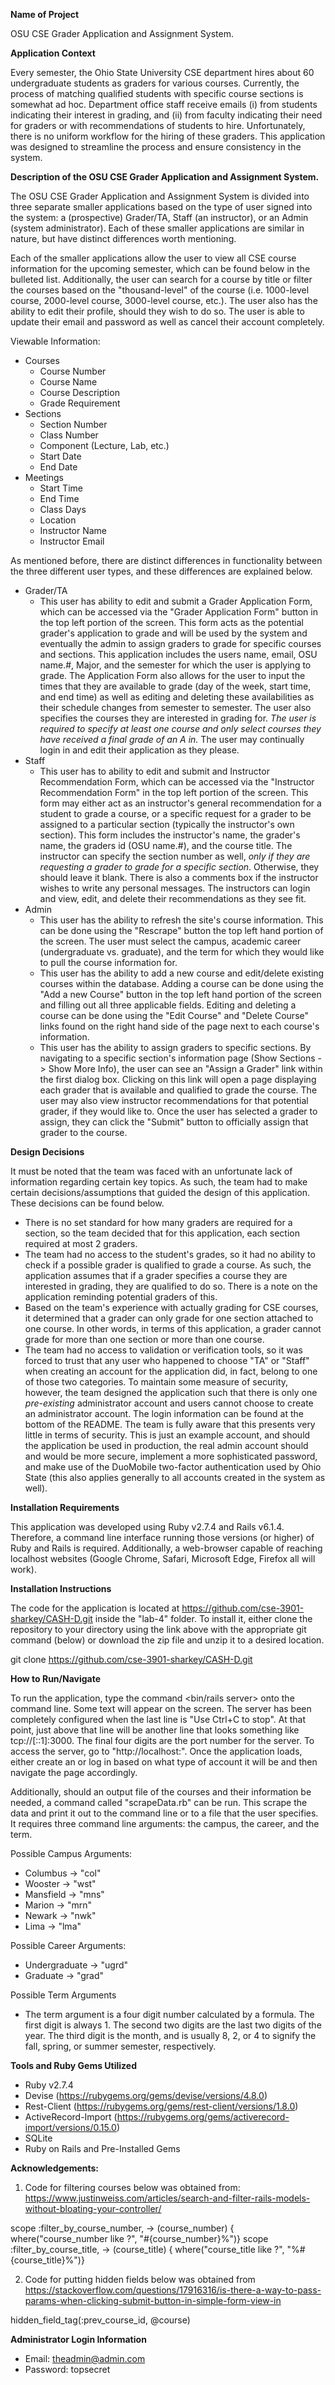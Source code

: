 **Name of Project**

OSU CSE Grader Application and Assignment System.

**Application Context**

Every semester, the Ohio State University CSE department hires about 60 undergraduate students as graders for various courses. Currently, the process of matching qualified students with specific course sections is somewhat ad hoc. Department office staff receive emails (i) from students indicating their interest in grading, and (ii) from faculty indicating their need for graders or with recommendations of students to hire. Unfortunately, there is no uniform workflow for the hiring of these graders. This application was designed to streamline the process and ensure consistency in the system.


**Description of the OSU CSE Grader Application and Assignment System.**

The OSU CSE Grader Application and Assignment System is divided into three separate smaller applications based on the type of user signed into the system: a (prospective) Grader/TA, Staff (an instructor), or an Admin (system administrator). Each of these smaller applications are similar in nature, but have distinct differences worth mentioning.

Each of the smaller applications allow the user to view all CSE course information for the upcoming semester, which can be found below in the bulleted list. Additionally, the user can search for a course by title or filter the courses based on the "thousand-level" of the course (i.e. 1000-level course, 2000-level course, 3000-level course, etc.). The user also has the ability to edit their profile, should they wish to do so. The user is able to update their email and password as well as cancel their account completely.

Viewable Information:
- Courses
  - Course Number
  - Course Name
  - Course Description
  - Grade Requirement
- Sections
  - Section Number 
  - Class Number
  - Component (Lecture, Lab, etc.)
  - Start Date
  - End Date
- Meetings
  - Start Time
  - End Time
  - Class Days
  - Location
  - Instructor Name
  - Instructor Email

As mentioned before, there are distinct differences in functionality between the three different user types, and these differences are explained below.
- Grader/TA
  - This user has ability to edit and submit a Grader Application Form, which can be accessed via the "Grader Application Form" button in the top left portion of the screen. This form acts as the potential grader's application to grade and will be used by the system and eventually the admin to assign graders to grade for specific courses and sections. This application includes the users name, email, OSU name.#, Major, and the semester for which the user is applying to grade. The Application Form also allows for the user to input the times that they are available to grade (day of the week, start time, and end time) as well as editing and deleting these availabilities as their schedule changes from semester to semester. The user also specifies the courses they are interested in grading for. *The user is required to specify at least one course and only select courses they have received a final grade of an A in.* The user may continually login in and edit their application as they please.
- Staff
  - This user has to ability to edit and submit and Instructor Recommendation Form, which can be accessed via the "Instructor Recommendation Form" in the top left portion of the screen. This form may either act as an instructor's general recommendation for a student to grade a course, or a specific request for a grader to be assigned to a particular section (typically the instructor's own section). This form includes the instructor's name, the grader's name, the graders id (OSU name.#), and the course title. The instructor can specify the section number as well, *only if they are requesting a grader to grade for a specific section*. Otherwise, they should leave it blank. There is also a comments box if the instructor wishes to write any personal messages. The instructors can login and view, edit, and delete their recommendations as they see fit.
- Admin
  - This user has the ability to refresh the site's course information. This can be done using the "Rescrape" button the top left hand portion of the screen. The user must select the campus, academic career (undergraduate vs. graduate), and the term for which they would like to pull the course information for.
  - This user has the ability to add a new course and edit/delete existing courses within the database. Adding a course can be done using the "Add a new Course" button in the top left hand portion of the screen and filling out all three applicable fields. Editing and deleting a course can be done using the "Edit Course" and "Delete Course" links found on the right hand side of the page next to each course's information.
  - This user has the ability to assign graders to specific sections. By navigating to a specific section's information page (Show Sections -> Show More Info), the user can see an "Assign a Grader" link within the first dialog box. Clicking on this link will open a page displaying each grader that is available and qualified to grade the course. The user may also view instructor recommendations for that potential grader, if they would like to. Once the user has selected a grader to assign, they can click the "Submit" button to officially assign that grader to the course.

**Design Decisions**

It must be noted that the team was faced with an unfortunate lack of information regarding certain key topics. As such, the team had to make certain decisions/assumptions that guided the design of this application. These decisions can be found below.
- There is no set standard for how many graders are required for a section, so the team decided that for this application, each section required at most 2 graders.
- The team had no access to the student's grades, so it had no ability to check if a possible grader is qualified to grade a course. As such, the application assumes that if a grader specifies a course they are interested in grading, they are qualified to do so. There is a note on the application reminding potential graders of this.
- Based on the team's experience with actually grading for CSE courses, it determined that a grader can only grade for one section attached to one course. In other words, in terms of this application, a grader cannot grade for more than one section or more than one course.
- The team had no access to validation or verification tools, so it was forced to trust that any user who happened to choose "TA" or "Staff" when creating an account for the application did, in fact, belong to one of those two categories. To maintain some measure of security, however, the team designed the application such that there is only one *pre-existing* administrator account and users cannot choose to create an administrator account. The login information can be found at the bottom of the README. The team is fully aware that this presents very little in terms of security. This is just an example account, and should the application be used in production, the real admin account should and would be more secure, implement a more sophisticated password, and make use of the DuoMobile two-factor authentication used by Ohio State (this also applies generally to all accounts created in the system as well).


**Installation Requirements**

This application was developed using Ruby v2.7.4 and Rails v6.1.4. Therefore, a command line interface running those versions (or higher) of Ruby and Rails is required. Additionally, a web-browser capable of reaching localhost websites (Google Chrome, Safari, Microsoft Edge, Firefox all will work). 

**Installation Instructions**

The code for the application is located at https://github.com/cse-3901-sharkey/CASH-D.git inside the "lab-4" folder. To install it, either clone the repository to your directory using the link above with the appropriate git command (below) or download the zip file and unzip it to a desired location.

git clone https://github.com/cse-3901-sharkey/CASH-D.git

**How to Run/Navigate**

To run the application, type the command <bin/rails server> onto the command line. Some text will appear on the screen. The server has been completely configured when the last line is "Use Ctrl+C to stop". At that point, just above that line will be another line that looks something like tcp://[::1]:3000. The final four digits are the port number for the server. To access the server, go to "http://localhost:<port number>". Once the application loads, either create an or log in based on what type of account it will be and then navigate the page accordingly.

Additionally, should an output file of the courses and their information be needed, a command called "scrapeData.rb" can be run. This scrape the data and print it out to the command line or to a file that the user specifies. It requires three command line arguments: the campus, the career, and the term.
  
Possible Campus Arguments:
- Columbus -> "col"
- Wooster -> "wst"
- Mansfield -> "mns"
- Marion -> "mrn"
- Newark -> "nwk"
- Lima -> "lma"
  
Possible Career Arguments:
- Undergraduate -> "ugrd"
- Graduate -> "grad"
  
Possible Term Arguments
- The term argument is a four digit number calculated by a formula. The first digit is always 1. The second two digits are the last two digits of the year. The third digit is the month, and is usually 8, 2, or 4 to signify the fall, spring, or summer semester, respectively.

 **Tools and Ruby Gems Utilized**
- Ruby v2.7.4
- Devise (https://rubygems.org/gems/devise/versions/4.8.0)
- Rest-Client (https://rubygems.org/gems/rest-client/versions/1.8.0)
- ActiveRecord-Import (https://rubygems.org/gems/activerecord-import/versions/0.15.0)
- SQLite
- Ruby on Rails and Pre-Installed Gems
  
**Acknowledgements:**

1. Code for filtering courses below was obtained from: https://www.justinweiss.com/articles/search-and-filter-rails-models-without-bloating-your-controller/

  scope :filter_by_course_number, -> (course_number) { where("course_number like ?", "#{course_number}%")}
  scope :filter_by_course_title, -> (course_title) { where("course_title like ?", "%#{course_title}%")}

2. Code for putting hidden fields below was obtained from https://stackoverflow.com/questions/17916316/is-there-a-way-to-pass-params-when-clicking-submit-button-in-simple-form-view-in

  hidden_field_tag(:prev_course_id, @course)
  
  
**Administrator Login Information**
  - Email: theadmin@admin.com
  - Password: topsecret

